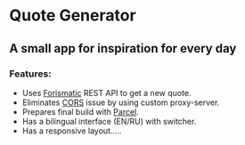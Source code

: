 # Quote Generator
## A small app for inspiration for every day
### Features:

- Uses [Forismatic](https://forismatic.com/) REST API to get a new quote.
- Eliminates [CORS](https://developer.mozilla.org/en-US/docs/Web/HTTP/CORS) issue by using custom proxy-server.
- Prepares final build with [Parcel](https://parceljs.org/).
- Has a bilingual interface (EN/RU) with switcher.
- Has a responsive layout.....